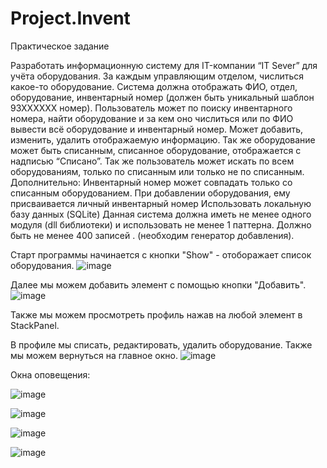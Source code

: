 # Project.Invent
Практическое задание

Разработать информационную систему для IT-компании “IT Sever” для учёта оборудования. За каждым управляющим отделом, числиться какое-то оборудование. Система должна отображать ФИО, отдел, оборудование, инвентарный номер (должен быть уникальный шаблон 93ХХХХХХ номер). Пользователь может по поиску инвентарного номера, найти оборудование и за кем оно числиться или по ФИО вывести всё оборудование и инвентарный номер. Может добавить, изменить, удалить отображаемую информацию. 
Так же оборудование может быть списанным, списанное оборудование, отображается с надписью “Списано”.
Так же пользователь может искать по всем оборудованиям, только по списанным или только не по списанным.
Дополнительно:
Инвентарный номер может совпадать только со списанным оборудованием.
При добавлении оборудования, ему присваивается личный инвентарный номер
Использовать локальную базу данных (SQLite)
Данная система должна иметь не менее одного модуля (dll библиотеки) и использовать не менее 1 паттерна.
Должно быть не менее 400 записей . (необходим генератор добавления).

Старт программы начинается с кнопки "Show" - отоборажает список оборудования.
![image](https://user-images.githubusercontent.com/112758747/230026611-cd6b6894-bcf6-4659-88f4-01faabc603ce.png)

Далее мы можем добавить элемент с помощью кнопки "Добавить".
![image](https://user-images.githubusercontent.com/112758747/230026733-fb209f2f-7b69-40c0-81b7-a99e8036b1ab.png)

Также мы можем просмотреть профиль нажав на любой элемент в StackPanel.

В профиле мы списать, редактировать, удалить оборудование. Также мы можем вернуться на главное окно.
![image](https://user-images.githubusercontent.com/112758747/230026840-31fbc4cf-019e-454e-9371-3330f13e2e4e.png)

Окна оповещения:

![image](https://user-images.githubusercontent.com/112758747/230043877-0ee1f439-4bd4-42dd-b810-3e17faea1fb8.png)

![image](https://user-images.githubusercontent.com/112758747/230044163-77ea4dfa-dc8f-47d0-a4d8-f448c18a1d26.png)

![image](https://user-images.githubusercontent.com/112758747/230044242-8b184090-211b-4b9a-b699-6f05ca5c2b63.png)

![image](https://user-images.githubusercontent.com/112758747/230044527-aeaea47f-903a-4210-a82c-d2cc6823919e.png)

